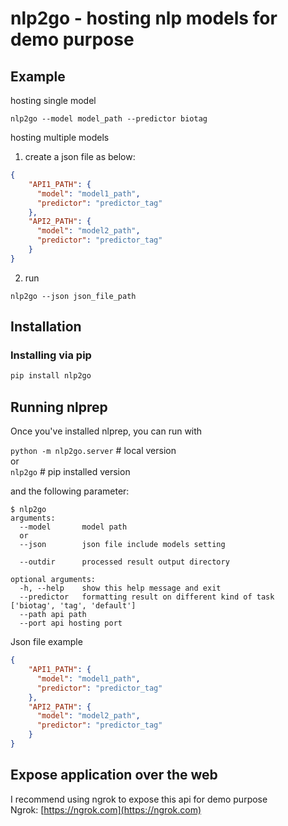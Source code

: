 # nlp2go - hosting nlp models for demo purpose

## Example
hosting single model
```
nlp2go --model model_path --predictor biotag
```
hosting multiple models
1. create a json file as below:
```json
{
    "API1_PATH": {
      "model": "model1_path",
      "predictor": "predictor_tag"
    },
    "API2_PATH": {
      "model": "model2_path",
      "predictor": "predictor_tag"
    }
}
```
2. run
```
nlp2go --json json_file_path  
```

## Installation

### Installing via pip
```bash
pip install nlp2go
```

## Running nlprep

Once you've installed nlprep, you can run with

`python -m nlp2go.server` # local version  
or  
`nlp2go`  # pip installed version

and the following parameter:
```
$ nlp2go
arguments:
  --model       model path 
  or   
  --json        json file include models setting 
  
  --outdir      processed result output directory       
  
optional arguments:
  -h, --help    show this help message and exit
  --predictor   formatting result on different kind of task    ['biotag', 'tag', 'default']  
  --path api path
  --port api hosting port
```
Json file example
```json
{
    "API1_PATH": {
      "model": "model1_path",
      "predictor": "predictor_tag"
    },
    "API2_PATH": {
      "model": "model2_path",
      "predictor": "predictor_tag"
    }
}
```

## Expose application over the web
I recommend using ngrok to expose this api for demo purpose  
Ngrok: [https://ngrok.com](https://ngrok.com)

